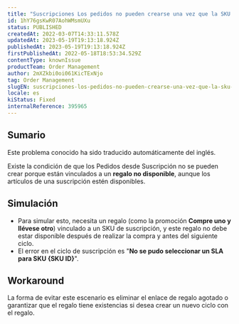 ```yaml
---
title: "Suscripciones Los pedidos no pueden crearse una vez que la SKU se ha vinculado a un regalo no disponible"
id: 1hY76gsKwR07AohWMsmUXu
status: PUBLISHED
createdAt: 2022-03-07T14:33:11.578Z
updatedAt: 2023-05-19T19:13:18.924Z
publishedAt: 2023-05-19T19:13:18.924Z
firstPublishedAt: 2022-05-18T18:53:34.529Z
contentType: knownIssue
productTeam: Order Management
author: 2mXZkbi0oi061KicTExNjo
tag: Order Management
slugEN: suscripciones-los-pedidos-no-pueden-crearse-una-vez-que-la-sku-se-ha-vinculado-a-un-regalo-no-disponible
locale: es
kiStatus: Fixed
internalReference: 395965
---
```


## Sumario

<div class="alert alert-info">
  <p>Este problema conocido ha sido traducido automáticamente del inglés.</p>
</div>


Existe la condición de que los Pedidos desde Suscripción no se pueden crear porque están vinculados a un **regalo no disponible**, aunque los artículos de una suscripción estén disponibles.


##

## Simulación



- Para simular esto, necesita un regalo (como la promoción **Compre uno y llévese otro**) vinculado a un SKU de suscripción, y este regalo no debe estar disponible después de realizar la compra y antes del siguiente ciclo.
- El error en el ciclo de suscripción es "**No se pudo seleccionar un SLA para SKU {SKU ID}**".



## Workaround


La forma de evitar este escenario es eliminar el enlace de regalo agotado o garantizar que el regalo tiene existencias si desea crear un nuevo ciclo con el regalo.

